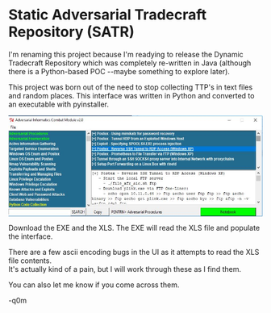 # Static Adversarial Tradecraft Repository (SATR)

I'm renaming this project because I'm readying to release the Dynamic Tradecraft Repository which was completely re-written
in Java (although there is a Python-based POC --maybe something to explore later).  

This project was born out of the need to stop collecting TTP's in text files and random places.  This interface was written 
in Python and converted to an executable with pyinstaller.  

<img align="center" src="https://github.com/Chambers82/AFI-redteam/blob/master/aicss.JPG" width="600" height="200" />

Download the EXE and the XLS.  The EXE will read the XLS file and populate the interface.  

There are a few ascii encoding bugs in the UI as it attempts to read the XLS file contents.  
It's actually kind of a pain, but I will work through these as I find them.  

You can also let me know if you come across them.  

-q0m
